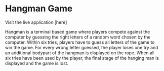 # Hangman Game

Visit the live application [here]

Hangman is a terminal based game where players compete against the computer by guessing the right letters of a random word chosen by the computer. Within six tries, players have to guess all letters of the game to win the game. For every wrong letter guessed, the player loses one try and an additional bodypart of the hangman is displayed on the rope. When all six tries have been used by the player, the final stage of the hanging man is displayed and the game is lost.